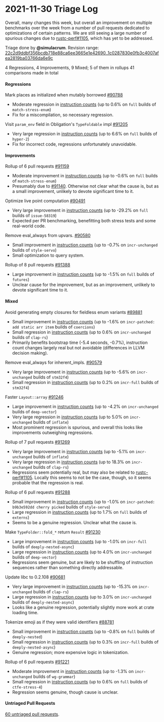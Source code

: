 # 2021-11-30 Triage Log

Overall, many changes this week, but overall an improvement on multiple benchmarks over
the week from a number of pull requests dedicated to optimizations of certain
patterns. We are still seeing a large number of spurious changes due to
[rustc-perf#1105](https://github.com/rust-lang/rustc-perf/issues/1105), which
has yet to be addressed.

Triage done by **@simulacrum**.
Revision range: [22c2d9ddbf356bcdb718e88ca6ee3665e1e42690..1c0287830e0fb3c4007afea2819ba03766da6e9c](https://perf.rust-lang.org/?start=22c2d9ddbf356bcdb718e88ca6ee3665e1e42690&end=1c0287830e0fb3c4007afea2819ba03766da6e9c&absolute=false&stat=instructions%3Au)

4 Regressions, 4 Improvements, 9 Mixed; 5 of them in rollups
41 comparisons made in total

#### Regressions

Mark places as initialized when mutably borrowed [#90788](https://github.com/rust-lang/rust/issues/90788)
- Moderate regression in [instruction counts](https://perf.rust-lang.org/compare.html?start=311fa1f14dd8ffbbe83b229a94b17f7f1ecaf33b&end=7b3cd075bbe309031b418650a9c32baf0b4a3276&stat=instructions:u) (up to 0.6% on `full` builds of `match-stress-enum`)
- Fix for a miscompilation, so necessary regression.

Visit `param_env` field in Obligation's `TypeFoldable` impl [#91205](https://github.com/rust-lang/rust/issues/91205)
- Very large regression in [instruction counts](https://perf.rust-lang.org/compare.html?start=a7836bf885e70aaf1a2e0d4669406b183a79acaa&end=1e79d79dac11ce121b972fbaa0db9b0d1756b991&stat=instructions:u) (up to 6.6% on `full` builds of `hyper-2`)
- Fix for incorrect code, regressions unfortunately unavoidable.

#### Improvements

Rollup of 6 pull requests [#91159](https://github.com/rust-lang/rust/issues/91159)
- Moderate improvement in [instruction counts](https://perf.rust-lang.org/compare.html?start=7b3cd075bbe309031b418650a9c32baf0b4a3276&end=65c55bf931a55e6b1e5ed14ad8623814a7386424&stat=instructions:u) (up to -0.6% on `full` builds of `match-stress-enum`)
- Presumably due to [#91140](https://github.com/rust-lang/rust/pull/91140).
  Otherwise not clear what the cause is, but as a small improvement, unlikely to
  devote significant time to it.

Optimize live point computation [#90491](https://github.com/rust-lang/rust/issues/90491)
- Very large improvement in [instruction counts](https://perf.rust-lang.org/compare.html?start=c6a7ca196a707acd65e6cce1d337cd11786c59a5&end=8a48b376d559f26a9b8fc1f1d597acb0bc0a51f9&stat=instructions:u) (up to -29.2% on `full` builds of `issue-58319`)
- Expected per PR benchmarking, benefitting both stress tests and some
  real-world code.

Remove eval_always from upvars. [#90580](https://github.com/rust-lang/rust/issues/90580)
- Small improvement in [instruction counts](https://perf.rust-lang.org/compare.html?start=37a49713cb256f4033a3c2fab4810c5a61e89dd9&end=dd549dcab404ec4c7d07b5a83aca5bdd7171138f&stat=instructions:u) (up to -0.7% on `incr-unchanged` builds of `style-servo`)
- Small optimization to query system.

Rollup of 8 pull requests [#91388](https://github.com/rust-lang/rust/issues/91388)
- Large improvement in [instruction counts](https://perf.rust-lang.org/compare.html?start=90912e68ab0b9e7ba4f91ef9654e8b41c203a95d&end=1c0287830e0fb3c4007afea2819ba03766da6e9c&stat=instructions:u) (up to -1.5% on `full` builds of `futures`)
- Unclear cause for the improvement, but as an improvement, unlikely to
  devote significant time to it.

#### Mixed

Avoid generating empty closures for fieldless enum variants [#89881](https://github.com/rust-lang/rust/issues/89881)
- Small improvement in [instruction counts](https://perf.rust-lang.org/compare.html?start=22c2d9ddbf356bcdb718e88ca6ee3665e1e42690&end=311fa1f14dd8ffbbe83b229a94b17f7f1ecaf33b&stat=instructions:u) (up to -1.6% on `incr-patched: add static arr item` builds of `coercions`)
- Small regression in [instruction counts](https://perf.rust-lang.org/compare.html?start=22c2d9ddbf356bcdb718e88ca6ee3665e1e42690&end=311fa1f14dd8ffbbe83b229a94b17f7f1ecaf33b&stat=instructions:u) (up to 0.6% on `incr-unchanged` builds of `clap-rs`)
- Primarily benefits bootstrap time (-5.4 seconds, -0.7%), instruction count
  changes largely real but not avoidable (differences in LLVM decision making).

Remove eval_always for inherent_impls. [#90579](https://github.com/rust-lang/rust/issues/90579)
- Very large improvement in [instruction counts](https://perf.rust-lang.org/compare.html?start=982c552c908d179eaa38b6ef152ad3fa30268778&end=c6a7ca196a707acd65e6cce1d337cd11786c59a5&stat=instructions:u) (up to -5.6% on `incr-unchanged` builds of `stm32f4`)
- Small regression in [instruction counts](https://perf.rust-lang.org/compare.html?start=982c552c908d179eaa38b6ef152ad3fa30268778&end=c6a7ca196a707acd65e6cce1d337cd11786c59a5&stat=instructions:u) (up to 0.2% on `incr-full` builds of `stm32f4`)

Faster `Layout::array` [#91246](https://github.com/rust-lang/rust/issues/91246)
- Large improvement in [instruction counts](https://perf.rust-lang.org/compare.html?start=6d246f0c8d3063fea86abbb65a824362709541ba&end=ccce98535bd51687554be8a209b3a529ef84f7e1&stat=instructions:u) (up to -4.2% on `incr-unchanged` builds of `deep-vector`)
- Very large regression in [instruction counts](https://perf.rust-lang.org/compare.html?start=6d246f0c8d3063fea86abbb65a824362709541ba&end=ccce98535bd51687554be8a209b3a529ef84f7e1&stat=instructions:u) (up to 5.0% on `incr-unchanged` builds of `inflate`)
- Most prominent regression is spurious, and overall this looks like
  improvements outweighing regressions.

Rollup of 7 pull requests [#91269](https://github.com/rust-lang/rust/issues/91269)
- Very large improvement in [instruction counts](https://perf.rust-lang.org/compare.html?start=ccce98535bd51687554be8a209b3a529ef84f7e1&end=bbad745a688c933a43d1bd977756bd6fc7f034f2&stat=instructions:u) (up to -5.1% on `incr-unchanged` builds of `inflate`)
- Very large regression in [instruction counts](https://perf.rust-lang.org/compare.html?start=ccce98535bd51687554be8a209b3a529ef84f7e1&end=bbad745a688c933a43d1bd977756bd6fc7f034f2&stat=instructions:u) (up to 18.3% on `incr-unchanged` builds of `clap-rs`)
- Regressions seem potentially real, but may also be related to
  [rustc-perf#1105](https://github.com/rust-lang/rustc-perf/issues/1105).
  Locally this seems to not be the case, though, so it seems probable that the
  regression is real.

Rollup of 6 pull requests [#91288](https://github.com/rust-lang/rust/issues/91288)
- Small improvement in [instruction counts](https://perf.rust-lang.org/compare.html?start=5fd3a5c7c175f228afaf5fc6ff00c177b83d8055&end=686e313a9aa14107c8631ffe48fa09110a7692db&stat=instructions:u) (up to -1.0% on `incr-patched: b9b3e592dd cherry picked` builds of `style-servo`)
- Large regression in [instruction counts](https://perf.rust-lang.org/compare.html?start=5fd3a5c7c175f228afaf5fc6ff00c177b83d8055&end=686e313a9aa14107c8631ffe48fa09110a7692db&stat=instructions:u) (up to 1.7% on `full` builds of `externs`)
- Seems to be a genuine regression. Unclear what the cause is.

Make `TypeFolder::fold_*` return `Result` [#91230](https://github.com/rust-lang/rust/issues/91230)
- Large improvement in [instruction counts](https://perf.rust-lang.org/compare.html?start=58f9efd36de5669ab731ec7ebf565999ff17b159&end=e6d2de9483a27f846f003fc745713339a9122473&stat=instructions:u) (up to -1.0% on `incr-full` builds of `deeply-nested-async`)
- Large regression in [instruction counts](https://perf.rust-lang.org/compare.html?start=58f9efd36de5669ab731ec7ebf565999ff17b159&end=e6d2de9483a27f846f003fc745713339a9122473&stat=instructions:u) (up to 4.0% on `incr-unchanged` builds of `deep-vector`)
- Regressions seem genuine, but are likely to be shuffling of instruction
  sequences rather than something directly addressable.

Update libc to 0.2.108 [#90681](https://github.com/rust-lang/rust/issues/90681)
- Very large improvement in [instruction counts](https://perf.rust-lang.org/compare.html?start=db9d361a4731ca0bb48533fab6297a8fea75696f&end=350158dd6d7ba840666999efa9a19c6ae403eed1&stat=instructions:u) (up to -15.3% on `incr-unchanged` builds of `clap-rs`)
- Large regression in [instruction counts](https://perf.rust-lang.org/compare.html?start=db9d361a4731ca0bb48533fab6297a8fea75696f&end=350158dd6d7ba840666999efa9a19c6ae403eed1&stat=instructions:u) (up to 3.0% on `incr-unchanged` builds of `deeply-nested-async`)
- Looks like a genuine regression, potentially slightly more work at crate loading time.

Tokenize emoji as if they were valid identifiers  [#88781](https://github.com/rust-lang/rust/issues/88781)
- Small improvement in [instruction counts](https://perf.rust-lang.org/compare.html?start=c6eda7d8a7af3ef51311d3106874a7d8de994edc&end=23a436606b118bd2fbb12f64fce21e7f9d355349&stat=instructions:u) (up to -0.8% on `full` builds of `deeply-nested`)
- Small regression in [instruction counts](https://perf.rust-lang.org/compare.html?start=c6eda7d8a7af3ef51311d3106874a7d8de994edc&end=23a436606b118bd2fbb12f64fce21e7f9d355349&stat=instructions:u) (up to 0.3% on `incr-full` builds of `deeply-nested-async`)
- Genuine regression; more expensive logic in tokenization.

Rollup of 6 pull requests [#91221](https://github.com/rust-lang/rust/issues/91221)
- Moderate improvement in [instruction counts](https://perf.rust-lang.org/compare.html?start=862962b90e59c5c1e217df74de80d3a81eee42f4&end=37a49713cb256f4033a3c2fab4810c5a61e89dd9&stat=instructions:u) (up to -1.3% on `incr-unchanged` builds of `wg-grammar`)
- Small regression in [instruction counts](https://perf.rust-lang.org/compare.html?start=862962b90e59c5c1e217df74de80d3a81eee42f4&end=37a49713cb256f4033a3c2fab4810c5a61e89dd9&stat=instructions:u) (up to 0.6% on `full` builds of `ctfe-stress-4`)
- Regression seems genuine, though cause is unclear.

#### Untriaged Pull Requests

[60 untriaged pull requests](https://github.com/rust-lang/rust/issues?q=is%3Amerged+label%3Aperf-regression+-label%3Aperf-regression-triaged+sort%3Acreated-asc).
